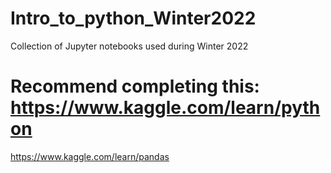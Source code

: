 # Intro_to_python_Winter2022
Collection of Jupyter notebooks used during Winter 2022 
# Recommend completing this: https://www.kaggle.com/learn/python
https://www.kaggle.com/learn/pandas
